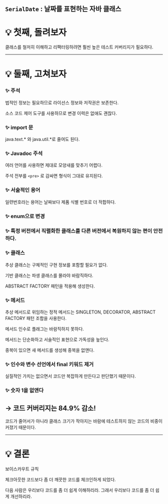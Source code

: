 
## `SerialDate` : 날짜를 표현하는 자바 클래스

# 💡 첫째, 돌려보자

클래스를 철저히 이해하고 리팩터링하려면 훨씬 높은 테스트 커버리지가 필요하다.

---

# 💡 둘째, 고쳐보자

### ✨ 주석

법적인 정보는 필요하므로 라이선스 정보와 저작권은 보존한다.

소스 코드 제어 도구를 사용하므로 변경 이력은 없애도 괜찮다.

### ✨ import 문

java.text.* 와 java.util.*로 줄여도 된다.

### ✨ Javadoc 주석

여러 언어를 사용하면 제대로 모양새를 맞추기 어렵다.

주석 전부를 `<pre>` 로 감싸면 형식이 그대로 유지된다.

### ✨ 서술적인 용어

일련번호라는 용어는 날짜보다 제품 식별 번호로 더 적합하다.

### ✨ enum으로 변경

### ✨ 특정 버전에서 직렬화한 클래스를 다른 버전에서 복원하지 않는 편이 안전하다.

### ✨ 클래스

추상 클래스는 구체적인 구현 정보를 포함할 필요가 없다.

기반 클래스는 파생 클래스를 몰라야 바람직하다.

ABSTRACT FACTORY 패턴을 적용해 생성한다.

### ✨ 메서드

추상 메서드로 위임하는 정적 메서드는 SINGLETON, DECORATOR, ABSTRACT FACTORY 패턴 조합을 사용한다.

메서드 인수로 플래그는 바람직하지 못하다.

메서드는 단순화하고 서술적인 표현으로 가독성을 높인다.

중복이 있으면 새 메서드를 생성해 중복을 없앤다.

### ✨ 인수와 변수 선언에서 final 키워드 제거

실질적인 가치는 없으면서 코드만 복잡하게 만든다고 판단했기 때문이다.

### ✨ 숫자 1을 없앤다

## → 코드 커버리지는 84.9% 감소!

코드가 줄어서가 아니라 클래스 크기가 작아지는 바람에 테스트하지 않는 코드의 비중이 커졌기 때문이다.

---

# 💡 결론

보이스카우트 규칙

체크아웃한 코드보다 좀 더 깨끗한 코드를 체크인하게 되었다.

다음 사람은 우리보다 코드를 좀 더 쉽게 이해하리라. 그래서 우리보다 코드를 좀 더 쉽게 개선하리라.
